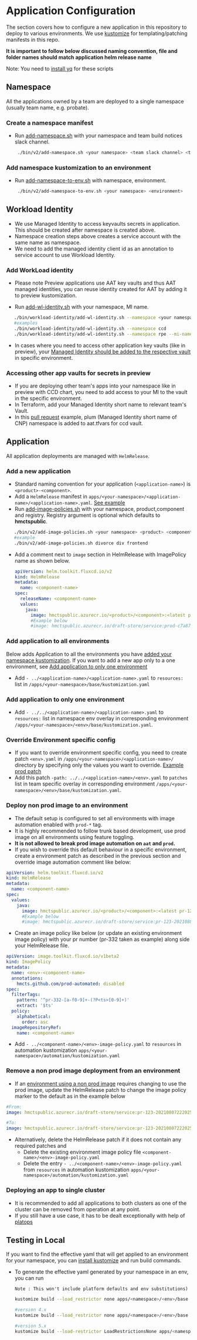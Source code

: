 
# Application Configuration

The section covers how to configure a new application in this repository to deploy to various environments. We use [kustomize](https://github.com/kubernetes-sigs/kustomize) for templating/patching manifests in this repo. 

**It is important to follow below discussed naming convention, file and folder names should match application helm release name**

Note: You need to [install yq](https://mikefarah.gitbook.io/yq/) for these scripts

## Namespace

All the applications owned by a team are deployed to a single namespace (usually team name, e.g. probate).

### Create a namespace manifest

- Run [add-namespace.sh](../bin/v2/add-namespace.sh) with your namespace and team build notices slack channel.
   ```bash
    ./bin/v2/add-namespace.sh <your namespace> <team slack channel> <team AD Group ID>
   ```
   
### Add namespace kustomization to an environment

- Run [add-namespace-to-env.sh](../bin/v2/add-namespace-to-env.sh) with namespace, environment.
   ```bash
    ./bin/v2/add-namespace-to-env.sh <your namespace> <environment>
   ```

## Workload Identity

- We use Managed Identity to access keyvaults secrets in application. This should be created after namespace is created above.
- Namespace creation steps above creates a service account with the same name as namespace.
- We need to add the managed identity client id as an annotation to service account to use Workload Identity.

### Add WorkLoad identity

- Please note Preview applications use AAT key vaults and thus AAT managed identities, you can reuse identity created for AAT by adding it to preview kustomization.

- Run [add-wl-identity.sh](../bin/workload-identity/add-wl-identity.sh) with your namespace, MI name.

 ```bash
    ./bin/workload-identity/add-wl-identity.sh --namespace <your namespace> --mi-name <mi name>
    #examples
    ./bin/workload-identity/add-wl-identity.sh --namespace ccd
    ./bin/workload-identity/add-wl-identity.sh --namespace rpe --mi-name rpe-shared
   ```
- In cases where you need to access other application key vaults (like in preview), your [Managed Identity should be added to the respective vault](https://github.com/hmcts/ccd-shared-infrastructure/pull/178/files) in specific environment.

### Accessing other app vaults for secrets in preview

- If you are deploying other team's apps into your namespace like in preview with CCD chart, you need to add access to your MI to the vault in the specific environment.
- In Terraform, add your Managed Identity short name to relevant team's Vault.
- In this [pull request](https://github.com/hmcts/ccd-shared-infrastructure/pull/178/files) example, plum (Managed Identity short name of CNP) namespace is added to aat.tfvars for ccd vault.

## Application

All application deployments are managed with `HelmRelease`.

### Add a new application

- Standard naming convention for your application (`<application-name>`) is `<product>-<component>`. 
- Add a `HelmRelease` manifest in `apps/<your-namespace>/<application-name>/<application-name>.yaml`. [See example](/apps/rpe/draft-store-service/draft-store-service.yaml)
- Run [add-image-policies.sh](../bin/v2/add-image-policies.sh) with your namespace, product,component and registry. Registry argument is optional which defaults to **hmctspublic**.

 ```bash
    ./bin/v2/add-image-policies.sh <your namespace> <product> <component> <registry>
    #example
    ./bin/v2/add-image-policies.sh divorce div frontend 
   ```
- Add a comment next to `image` section in HelmRelease with ImagePolicy name as shown below.
    ```yaml
    apiVersion: helm.toolkit.fluxcd.io/v2
    kind: HelmRelease
    metadata:
      name: <component-name>
    spec:
      releaseName: <component-name>
      values:
        java:
          image: hmctspublic.azurecr.io/<product>/<component>:<latest prod tag>   #{"$imagepolicy": "flux-system:<component-name>"}
          #Example below
          #image: hmctspublic.azurecr.io/draft-store/service:prod-c7a879d-20210807222025   #{"$imagepolicy": "flux-system:draft-store-service"}
    ```

### Add application to all environments

Below adds Application to all the environments you have [added your namespace kustomization](#Add-namespace-kustomization-to-an-environment). 
If you want to add a new app only to a one environment, see [Add application to only one environment](#Add-application-to-only-one-environment)

- Add `- ../<application-name>/<application-name>.yaml`  to `resources:` list in `/apps/<your-namespace>/base/kustomization.yaml`

### Add application to only one environment

- Add `- ../../<application-name>/<application-name>.yaml`  to `resources:` list in namespace env overlay in corresponding environment `/apps/<your-namespace>/<env>/base/kustomization.yaml`.

### Override Environment specific config

- If you want to override environment specific config, you need to create patch `<env>.yaml` in `/apps/<your-namespace>/<application-name>/` directory by specifying only the values you want to override.
   [Example prod patch](/apps/rpe/draft-store-service/prod.yaml)
- Add this patch `-path: ../../<application-name>/<env>.yaml` to `patches` list in team specific overlay in corresponding environment `/apps/<your-namespace>/<env>/base/kustomization.yaml`.

### Deploy non prod image to an environment

- The default setup is configured to set all environments with image automation enabled with `prod-*` tag.
- It is highly recommended to follow trunk based development, use prod image on all environments using feature toggling.
- **It is not allowed to break prod image automation on `aat` and `prod`.**
- If you wish to override this default behaviour in a specific environment, create a environment patch as described in the previous section and override image automation comment like below: 

```yaml
apiVersion: helm.toolkit.fluxcd.io/v2
kind: HelmRelease
metadata:
  name: <component-name>
spec:
  values:
    java:
      image: hmctspublic.azurecr.io/<product>/<component>:<latest pr-123-tag>   #{"$imagepolicy": "flux-system:<env>-<component-name>"}
      #Example below
      #image: hmctspublic.azurecr.io/draft-store/service:pr-123-20210807222025   #{"$imagepolicy": "flux-system:demo-draft-store-service"}
```

- Create an image policy like below (or update an existing environment image policy) with your pr number (pr-332 taken as example) along side your HelmRelease file.

```yaml
apiVersion: image.toolkit.fluxcd.io/v1beta2
kind: ImagePolicy
metadata:
  name: <env>-<component-name>
  annotations:
    hmcts.github.com/prod-automated: disabled
spec:
  filterTags:
    pattern: '^pr-332-[a-f0-9]+-(?P<ts>[0-9]+)'
    extract: '$ts'
  policy:
    alphabetical:
      order: asc
  imageRepositoryRef:
    name: <component-name>
```
- Add `- ../<component-name>/<env>-image-policy.yaml` to `resources` in automation kustomization `apps/<your-namespace>/automation/kustomization.yaml`

### Remove a non prod image deployment from an environment

- If an [environment using a non prod image](#Deploy-non-prod-image-to-an-environment) requires changing to use the prod image, update the HelmRelease patch to change the image policy marker to the default as in the example below
```yaml
#From:
image: hmctspublic.azurecr.io/draft-store/service:pr-123-20210807222025   #{"$imagepolicy": "flux-system:demo-draft-store-service"}

#To:
image: hmctspublic.azurecr.io/draft-store/service:pr-123-20210807222025   #{"$imagepolicy": "flux-system:draft-store-service"}
```
- Alternatively, delete the HelmRelease patch if it does not contain any required patches and  
  - Delete the existing environment image policy file `<component-name>/<env>-image-policy.yaml` 
  - Delete the entry `- ../<component-name>/<env>-image-policy.yaml` from `resources` in automation kustomization `apps/<your-namespace>/automation/kustomization.yaml`

### Deploying an app to single cluster

- It is recommended to add all applications to both clusters as one of the cluster can be removed from operation at any point. 
- If you still have a use case, it has to be dealt exceptionally with help of [platops](https://hmcts-reform.slack.com/archives/C8SR5CAMU)

## Testing in Local

If you want to find the effective yaml that will get applied to an environment for your namespace, you can [install kustomize](https://kubernetes-sigs.github.io/kustomize/installation/) and run build commands.

- To generate the effective yaml generated by your namespace in an env, you can run  
  
  `Note : This won't include platform defaults and env substitutions)`
  ```bash
  kustomize build --load_restrictor none apps/<namespace>/<env>/base
  
  #version 4.x
  kustomize build --load_restrictor none apps/<namespace>/<env>/base

  #version 5.x
  kustomize build --load-restrictor LoadRestrictionsNone apps/<namespace>/<env>/base
  ```